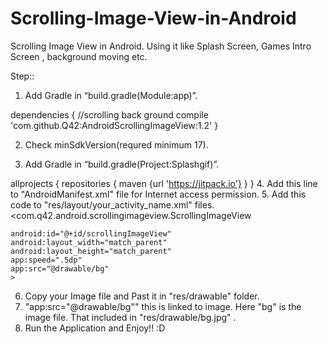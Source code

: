# Scrolling-Image-View-in-Android
Scrolling Image View in Android. Using it like Splash Screen, Games Intro Screen , background moving etc. 

Step::
1. Add Gradle in “build.gradle(Module:app)”.

dependencies {
//scrolling back ground
compile 'com.github.Q42:AndroidScrollingImageView:1.2'
}


2. Check minSdkVersion(requred minimum 17).

3. Add Gradle in “build.gradle(Project:Splashgif)”.

allprojects {
    repositories {
        maven {url 'https://jitpack.io'}
    }
  }
4. Add this line to "AndroidManifest.xml" file for Internet access permission.
<uses-permission android:name="android.permission.INTERNET"/>
5. Add this code to "res/layout/your_activity_name.xml" files.
<com.q42.android.scrollingimageview.ScrollingImageView

    android:id="@+id/scrollingImageView"
    android:layout_width="match_parent"
    android:layout_height="match_parent"
    app:speed=".5dp"
    app:src="@drawable/bg"
    >
 6. Copy your Image file and Past it in "res/drawable" folder. 
 7. "app:src="@drawable/bg"" this is linked to image. Here "bg" is the image file. That included in "res/drawable/bg.jpg" . 
 8. Run the Application and Enjoy!! :D 



